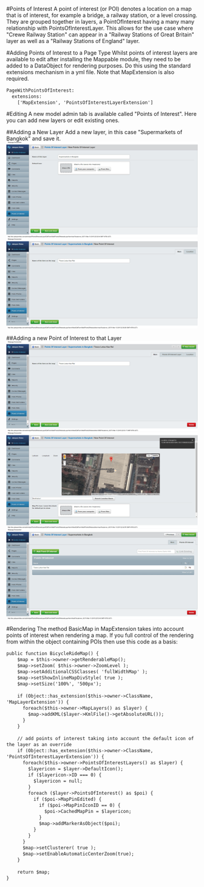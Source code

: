 #Points of Interest
A point of interest (or POI) denotes a location on a map that is of interest, for example a bridge, a railway station, or a level crossing.  They are grouped together in layers, a PointOfInterest having a many many relationship with PointsOfInterestLayer.  This allows for the use case where "Crewe Railway Station" can appear in a "Railway Stations of Great Britain" layer as well as a "Railway Stations of England" layer.

#Adding Points of Interest to a Page Type
Whilst points of interest layers are available to edit after installing the Mappable module, they need to be added to a DataObject for rendering purposes.  Do this using the standard extensions mechanism in a yml file.  Note that MapExtension is also required.
```
PageWithPointsOfInterest:
  extensions:
    ['MapExtension', 'PointsOfInterestLayerExtension']
```

#Editing
A new model admin tab is available called "Points of Interest".  Here you can add new layers or edit existing ones.

##Adding a New Layer
Add a new layer, in this case "Supermarkets of Bangkok" and save it.
![Adding a new layer](https://github.com/gordonbanderson/Mappable/blob/screenshots/screenshots/001-poi-create-new-layer.png?raw=true "Adding a new layer")
![New layer saved](https://github.com/gordonbanderson/Mappable/blob/screenshots/screenshots/002-poi-create-new-point-new-layer.png?raw=true "New layer saved")


##Adding a new Point of Interest to that Layer
![Adding a new supermarket](https://github.com/gordonbanderson/Mappable/blob/screenshots/screenshots/003-poi-create-new-point-location.png?raw=true "Adding a new supermarket")
![Editing Location](https://github.com/gordonbanderson/Mappable/blob/screenshots/screenshots/004-poi-create-new-point-location.png?raw=true "Editing Location")
![Point of Interest Saved](https://github.com/gordonbanderson/Mappable/blob/screenshots/screenshots/005-poi-saved.png?raw=true "Point of Interest Saved")

#Rendering
The method BasicMap in MapExtension takes into account points of interest when rendering a map.  If you full control of the rendering from within the object containing POIs then use this code as a basis:

```
public function BicycleRideMap() {
	$map = $this->owner->getRenderableMap();
	$map->setZoom( $this->owner->ZoomLevel );
	$map->setAdditionalCSSClasses( 'fullWidthMap' );
	$map->setShowInlineMapDivStyle( true );
	$map->setSize('100%', '500px');

	if (Object::has_extension($this->owner->ClassName, 'MapLayerExtension')) {
	  foreach($this->owner->MapLayers() as $layer) {
	    $map->addKML($layer->KmlFile()->getAbsoluteURL());
	  }
	}

	// add points of interest taking into account the default icon of the layer as an override
	if (Object::has_extension($this->owner->ClassName, 'PointsOfInterestLayerExtension')) {
	  foreach($this->owner->PointsOfInterestLayers() as $layer) {
	    $layericon = $layer->DefaultIcon();
	    if ($layericon->ID === 0) {
	      $layericon = null;
	    }
	    foreach ($layer->PointsOfInterest() as $poi) {
	      if ($poi->MapPinEdited) {
	        if ($poi->MapPinIconID == 0) {
	          $poi->CachedMapPin = $layericon;
	        }
	        $map->addMarkerAsObject($poi);
	      }
	    }
	  }
	  $map->setClusterer( true );
	  $map->setEnableAutomaticCenterZoom(true);
	}

	return $map;
}
```